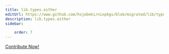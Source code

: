 ```yaml
---
title: lib.types.either
editUrl: https://www.github.com/hsjobeki/nixpkgs/blob/migrated/lib/types.nix#L855C14
description: lib.types.either
sidebar:

    order: 7
---
```


<a href="https://www.github.com/hsjobeki/nixpkgs/blob/migrated/lib/types.nix#L855C14">Contribute Now!</a>



